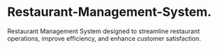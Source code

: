 # Restaurant-Management-System.
 Restaurant Management System designed to streamline restaurant operations, improve efficiency, and enhance customer satisfaction. 
